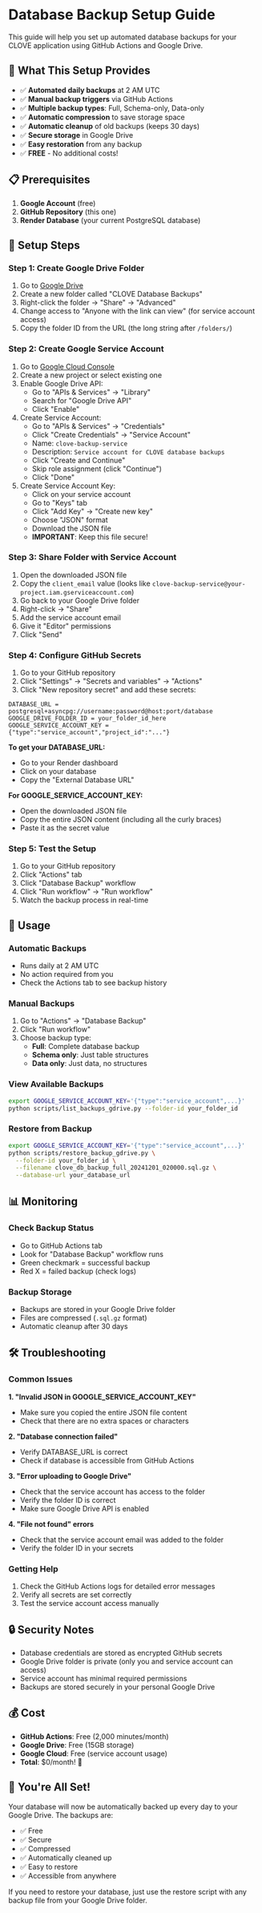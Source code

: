 # Database Backup Setup Guide

This guide will help you set up automated database backups for your CLOVE application using GitHub Actions and Google Drive.

## 🎯 What This Setup Provides

- ✅ **Automated daily backups** at 2 AM UTC
- ✅ **Manual backup triggers** via GitHub Actions
- ✅ **Multiple backup types**: Full, Schema-only, Data-only
- ✅ **Automatic compression** to save storage space
- ✅ **Automatic cleanup** of old backups (keeps 30 days)
- ✅ **Secure storage** in Google Drive
- ✅ **Easy restoration** from any backup
- ✅ **FREE** - No additional costs!

## 📋 Prerequisites

1. **Google Account** (free)
2. **GitHub Repository** (this one)
3. **Render Database** (your current PostgreSQL database)

## 🚀 Setup Steps

### Step 1: Create Google Drive Folder

1. Go to [Google Drive](https://drive.google.com/)
2. Create a new folder called "CLOVE Database Backups"
3. Right-click the folder → "Share" → "Advanced"
4. Change access to "Anyone with the link can view" (for service account access)
5. Copy the folder ID from the URL (the long string after `/folders/`)

### Step 2: Create Google Service Account

1. Go to [Google Cloud Console](https://console.cloud.google.com/)
2. Create a new project or select existing one
3. Enable Google Drive API:
   - Go to "APIs & Services" → "Library"
   - Search for "Google Drive API"
   - Click "Enable"
4. Create Service Account:
   - Go to "APIs & Services" → "Credentials"
   - Click "Create Credentials" → "Service Account"
   - Name: `clove-backup-service`
   - Description: `Service account for CLOVE database backups`
   - Click "Create and Continue"
   - Skip role assignment (click "Continue")
   - Click "Done"
5. Create Service Account Key:
   - Click on your service account
   - Go to "Keys" tab
   - Click "Add Key" → "Create new key"
   - Choose "JSON" format
   - Download the JSON file
   - **IMPORTANT**: Keep this file secure!

### Step 3: Share Folder with Service Account

1. Open the downloaded JSON file
2. Copy the `client_email` value (looks like `clove-backup-service@your-project.iam.gserviceaccount.com`)
3. Go back to your Google Drive folder
4. Right-click → "Share"
5. Add the service account email
6. Give it "Editor" permissions
7. Click "Send"

### Step 4: Configure GitHub Secrets

1. Go to your GitHub repository
2. Click "Settings" → "Secrets and variables" → "Actions"
3. Click "New repository secret" and add these secrets:

```
DATABASE_URL = postgresql+asyncpg://username:password@host:port/database
GOOGLE_DRIVE_FOLDER_ID = your_folder_id_here
GOOGLE_SERVICE_ACCOUNT_KEY = {"type":"service_account","project_id":"..."}
```

**To get your DATABASE_URL:**
- Go to your Render dashboard
- Click on your database
- Copy the "External Database URL"

**For GOOGLE_SERVICE_ACCOUNT_KEY:**
- Open the downloaded JSON file
- Copy the entire JSON content (including all the curly braces)
- Paste it as the secret value

### Step 5: Test the Setup

1. Go to your GitHub repository
2. Click "Actions" tab
3. Click "Database Backup" workflow
4. Click "Run workflow" → "Run workflow"
5. Watch the backup process in real-time

## 🔧 Usage

### Automatic Backups
- Runs daily at 2 AM UTC
- No action required from you
- Check the Actions tab to see backup history

### Manual Backups
1. Go to "Actions" → "Database Backup"
2. Click "Run workflow"
3. Choose backup type:
   - **Full**: Complete database backup
   - **Schema only**: Just table structures
   - **Data only**: Just data, no structures

### View Available Backups
```bash
export GOOGLE_SERVICE_ACCOUNT_KEY='{"type":"service_account",...}'
python scripts/list_backups_gdrive.py --folder-id your_folder_id
```

### Restore from Backup
```bash
export GOOGLE_SERVICE_ACCOUNT_KEY='{"type":"service_account",...}'
python scripts/restore_backup_gdrive.py \
  --folder-id your_folder_id \
  --filename clove_db_backup_full_20241201_020000.sql.gz \
  --database-url your_database_url
```

## 📊 Monitoring

### Check Backup Status
- Go to GitHub Actions tab
- Look for "Database Backup" workflow runs
- Green checkmark = successful backup
- Red X = failed backup (check logs)

### Backup Storage
- Backups are stored in your Google Drive folder
- Files are compressed (`.sql.gz` format)
- Automatic cleanup after 30 days

## 🛠️ Troubleshooting

### Common Issues

**1. "Invalid JSON in GOOGLE_SERVICE_ACCOUNT_KEY"**
- Make sure you copied the entire JSON file content
- Check that there are no extra spaces or characters

**2. "Database connection failed"**
- Verify DATABASE_URL is correct
- Check if database is accessible from GitHub Actions

**3. "Error uploading to Google Drive"**
- Check that the service account has access to the folder
- Verify the folder ID is correct
- Make sure Google Drive API is enabled

**4. "File not found" errors**
- Check that the service account email was added to the folder
- Verify the folder ID in your secrets

### Getting Help

1. Check the GitHub Actions logs for detailed error messages
2. Verify all secrets are set correctly
3. Test the service account access manually

## 🔒 Security Notes

- Database credentials are stored as encrypted GitHub secrets
- Google Drive folder is private (only you and service account can access)
- Service account has minimal required permissions
- Backups are stored securely in your personal Google Drive

## 💰 Cost

- **GitHub Actions**: Free (2,000 minutes/month)
- **Google Drive**: Free (15GB storage)
- **Google Cloud**: Free (service account usage)
- **Total**: $0/month! 🎉

## 🎉 You're All Set!

Your database will now be automatically backed up every day to your Google Drive. The backups are:
- ✅ Free
- ✅ Secure
- ✅ Compressed
- ✅ Automatically cleaned up
- ✅ Easy to restore
- ✅ Accessible from anywhere

If you need to restore your database, just use the restore script with any backup file from your Google Drive folder.
